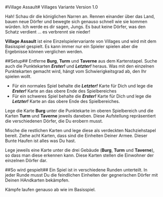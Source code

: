 #Village Assault#
Villages Variante Version 1.0

Hah! Schau dir die königlichen Narren an. Rennen einander über das Land, bauen neue Dörfer und bewegte sich genauso schnell wie sie kommen würden. Ich werde es dir sagen, Jungs. Es baut keine Dörfer, was den Schatz verdient ... es verbrennt sie nieder!

**Village Assault** ist eine Einzelspielervariante von Villages und wird mit dem Basisspiel gespielt. Es kann immer nur ein Spieler spielen aber die Ergebnisse können verglichen werden.

##Setup##
Entferne **Burg**, **Turm** und **Taverne** aus dem Kartenstapel. Suche auch die Punktekarten _**Erster!**_ und _**Letzter!**_ heraus. Was mit den einzelnen Punktekarten gemacht wird, hängt vom Schwierigkeitsgrad ab, den Ihr spielen wollt.

-	Für ein normales Spiel behalte die _**Letzter!**_ Karte für Dich und lege die _**Erster!**_ Karte an das obere Ende des Spielbereiches
-	Für ein schweres Spiel behalte die _**Erster!**_ Karte für Dich und lege die _**Letzter!**_ Karte an das obere Ende des Spielbereiches.

Lege die Karte **Burg** unter die Punktekarte im oberen Spielbereich und die Karten **Turm** und **Taverne** jeweils daneben. Diese Aufstellung repräsentiert die verschiedenen Dörfer, die Du erobern musst.

Mische die restlichen Karten und lege diese als verdeckten Nachziehstapel bereit. Ziehe acht Karten, dass sind die Einheiten Deiner Armee. Dieser Bunte Haufen ist alles was Du hast.

Lege jeweils eine Karte unter die drei Gebäude (**Burg**, **Turm** und **Taverne**), so dass man diese erkennen kann. Diese Karten stellen die Einwohner der einzelnen Dörfer dar.

##So wird gespielt##
Ein Spiel ist in verschiedene Runden unterteilt. In jeder Runde musst Du die feindlichen Einheiten der gegnerischen Dörfer mit Deinen HAndkarten bekämpfen.

Kämpfe laufen genauso ab wie im Basisspiel.
